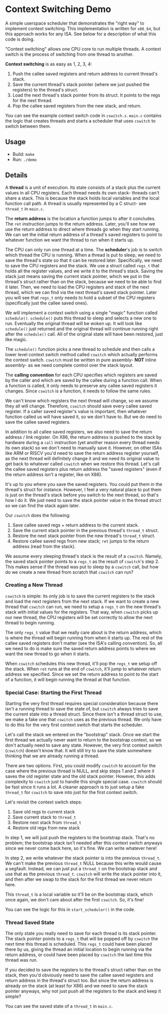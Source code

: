 # Context Switching Demo

A simple userspace scheduler that demonstrates the "right way" to implement
context switching. This implementation is written for `x86_64`, but this
approach works for any ISA. See below for a description of what this code is
doing.

"Context switching" allows one CPU core to run multiple threads. A context
switch is the process of switching from one thread to another.

**Context switching** is as easy as 1, 2, 3, 4:
1. Push the callee saved registers and return address to current thread's stack.
2. Save the current thread's stack pointer (where we just pushed the registers) to the thread's struct.
3. Load the next thread's stack pointer from its struct. It points to the regs for the next thread.
4. Pop the callee saved registers from the new stack, and return.

You can see the example context switch code in `cswitch.s`. `main.c` contains
the logic that creates threads and starts a scheduler that uses `cswitch` to
switch between them.

## Usage

- Build: `make`
- Run: `./demo`

## Details

A **thread** is a unit of execution. Its state consists of a stack plus the
current values in all CPU registers. Each thread needs its own stack- threads
can't share a stack. This is because the stack holds local variables and the
local function call path. A thread is usually represented by a C struct- see
`thread_t` in `main.c`.

The **return address** is the location a function jumps to after it concludes.
The `ret` instruction jumps to the return address. Later, you'll see how we use
the return address to direct where threads go when they start running. We can
set the initial return address of a thread's saved registers to point to
whatever function we want the thread to run when it starts up.

The CPU can only run one thread at a time. The **scheduler**'s job is to switch
which thread the CPU is running. When a thread is put to sleep, we need to save
the thread's state so that it can be restored later. Specifically, we need to
save the CPU registers and the stack. We use a struct called `regs_t` that
holds all the register values, and we write it to the thread's stack. Saving
the stack just means saving the current stack pointer, which we put in the
thread's struct rather than on the stack, because we need to be able to find it
later. Then, we need to load the CPU registers and stack of the next thread,
which we can find via the next thread's saved stack pointer. Later you will see
that `regs_t` only needs to hold a subset of the CPU registers (specifically
just the callee saved ones).

We will implement a context switch using a single "magic" function called
`schedule()`. `schedule()` puts this thread to sleep and selects a new one to
run. Eventually the original thread will be woken up. It will look like
`schedule()` just returned and the original thread will continue running right
after the `schedule()` call. All of the original state will have been restored,
just like magic.

The `schedule()` function picks a new thread to schedule and then calls a lower
level context switch method called `cswitch` which actually performs the
context switch. `cswitch` must be written in pure assembly- **NOT** inline
assembly- as we need complete control over the stack layout.

The **calling convention** for each CPU specifies which registers are saved by
the caller and which are saved by the callee during a function call. When a
function is called, it only needs to preserve any callee saved registers it
changes. Since `cswitch` is a function, it needs to follow the same rules.

We can't know which registers the next thread will change, so we assume they
all will change. Therefore, `cswitch` should save every callee saved register.
If a caller saved register's value is important, then whatever function called
us will have saved it, so we don't have to. But we do need to save the callee
saved registers.

In addition to all callee saved registers, we also need to save the return
address / link register. On X86, the return address is pushed to the stack by
hardware during a `call` instruction (yet another reason every thread needs its
own stack) so we don't need to manually save it. However, on other ISAs like
ARM or RISCV you'd need to save the return address register yourself, as the
next thread will definitely change it and we need its original value to get
back to whatever called `cswitch` when we restore this thread. Let's call the
callee saved registers plus return address the "saved registers" (even if the
return address isn't a register, like on X86).

It's up to you where you save the saved registers. You could put them in the
thread's struct for instance. However, I feel a very natural place to put them
is just on the thread's stack before you switch to the next thread, so that's
how I do it. We just need to save the stack pointer value in the thread struct
so we can find the stack again later.

Our `cswitch` does the following:
1. Save callee saved regs + return address to the current stack.
2. Save the current stack pointer in the previous thread's `thread_t` struct.
3. Restore the next stack pointer from the new thread's `thread_t` struct.
4. Restore callee saved regs from new stack; `ret` jumps to the return address (read from the stack).

We assume every sleeping thread's stack is the result of a `cswitch`. Namely,
the saved stack pointer points to a `regs_t` as the result of `cswitch`'s step
2. This makes sense if the thread was put to sleep by a `cswitch` call, but how
do we create a new thread from scratch that `cswitch` can run?

### Creating a New Thread
`cswitch` is simple: its only job is to save the current registers to the stack
and load the next registers from the next stack. If we want to create a new
thread that `cswitch` can run, we need to setup a `regs_t` on the new thread's
stack with initial values for the registers. That way, when `cswitch` picks up
our new thread, the CPU registers will be set correctly to allow the next
thread to begin running.

The only `regs_t` value that we really care about is the return address, which
is where the thread will begin running from when it starts up. The rest of the
callee saved registers don't matter (see the ISA's calling convention). So, all
we need to do is make sure the saved return address points to where we want the
new thread to go when it starts.

When `cswitch` schedules this new thread, it'll pop the `regs_t` we setup off
the stack. When `ret` runs at the end of `cswitch`, it'll jump to whatever
return address we specified. Since we set the return address to point to the
start of a function, it will begin running the thread at that function.

### Special Case: Starting the First Thread

Starting the very first thread requires special consideration because there
isn't a running thread to save the state of, but `cswitch` always tries to save
the current state into a thread struct. Since there isn't a thread struct to
use, we make a fake one that `cswitch` uses as the previous thread. We only
have to do this for the very first context switch that starts the scheduler.

Let's call the stack we entered on the "bootstrap" stack. Once we start the
first thread we actually never want to return to the bootstrap context, so we
don't actually need to save any state. However, the very first context switch
(`cswitch`) doesn't know that. It will still try to save the state somewhere
thinking that we are already running a thread.

There are two options. First, you could modify `cswitch` to account for the
case where the previous thread is NULL, and skip steps 1 and 2 where it saves
the old register state and the old stack pointer. However, this adds complexity
to `cswitch` just to handle this single special case. `cswitch` should be fast
since it runs a lot. A cleaner approach is to just setup a fake `thread_t` for
`cswitch` to save into just for the first context switch.

Let's revisit the context switch steps:
1. Save old regs to current stack
2. Save current stack to `thread_t`
3. Restore next stack from `thread_t`
4. Restore old regs from new stack

In step 1, we will just push the registers to the bootstrap stack. That's no
problem; the bootstrap stack isn't needed after this context switch anyways
since we never come back here, so it's fine. We can write whatever here!

In step 2, we write whatever the stack pointer is into the previous `thread_t`.
We can't make the previous `thread_t` NULL because this write would cause a
segfault. Instead, we can just put a `thread_t` on the bootstrap stack and use
that as the previous `thread_t`. `cswitch` will write the stack pointer into
it, and then after we swap to the stack for the first thread we never return
here.

This `thread_t` is a local variable so it'll be on the bootstrap stack, which
once again, we don't care about after the first `cswitch`. So, it's fine!

You can see the logic for this in `start_scheduler()` in the code.

### Thread Saved State

The only state you really need to save for each thread is its stack pointer.
The stack pointer points to a `regs_t` that will be popped off by `cswitch` the
next time this thread is scheduled. This `regs_t` could have been placed there
by us, giving the thread an initial location to begin running via the return
address, or could have been placed by `cswitch` the last time this thread was
run.

If you decided to save the registers to the thread's struct rather than on the
stack, then you'd obviously need to save the callee saved registers and return
address in the thread's struct too. But since the return address is already on
the stack (at least for X86) and we need to save the stack pointer anyways, why
not just push all the registers to the stack and keep it simple?

You can see the saved state of a `thread_t` in `main.c`.
